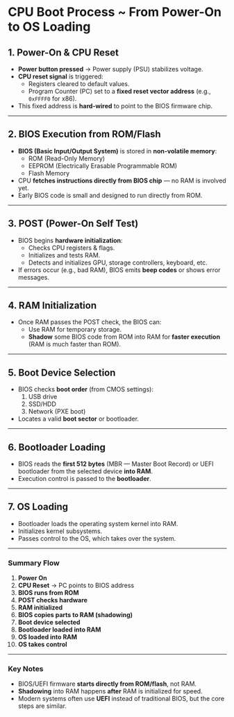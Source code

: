 # CPU Boot Process ~ From Power-On to OS Loading

## 1. Power-On & CPU Reset
- **Power button pressed** → Power supply (PSU) stabilizes voltage.
- **CPU reset signal** is triggered:
  - Registers cleared to default values.
  - Program Counter (PC) set to a **fixed reset vector address** (e.g., `0xFFFF0` for x86).
- This fixed address is **hard-wired** to point to the BIOS firmware chip.

---

## 2. BIOS Execution from ROM/Flash
- **BIOS (Basic Input/Output System)** is stored in **non-volatile memory**:
  - ROM (Read-Only Memory)
  - EEPROM (Electrically Erasable Programmable ROM)
  - Flash Memory
- CPU **fetches instructions directly from BIOS chip** — no RAM is involved yet.
- Early BIOS code is small and designed to run directly from ROM.

---

## 3. POST (Power-On Self Test)
- BIOS begins **hardware initialization**:
  - Checks CPU registers & flags.
  - Initializes and tests RAM.
  - Detects and initializes GPU, storage controllers, keyboard, etc.
- If errors occur (e.g., bad RAM), BIOS emits **beep codes** or shows error messages.

---

## 4. RAM Initialization
- Once RAM passes the POST check, the BIOS can:
  - Use RAM for temporary storage.
  - **Shadow** some BIOS code from ROM into RAM for **faster execution** (RAM is much faster than ROM).

---

## 5. Boot Device Selection
- BIOS checks **boot order** (from CMOS settings):
  1. USB drive
  2. SSD/HDD
  3. Network (PXE boot)
- Locates a valid **boot sector** or bootloader.

---

## 6. Bootloader Loading
- BIOS reads the **first 512 bytes** (MBR — Master Boot Record) or UEFI bootloader from the selected device **into RAM**.
- Execution control is passed to the **bootloader**.

---

## 7. OS Loading
- Bootloader loads the operating system kernel into RAM.
- Initializes kernel subsystems.
- Passes control to the OS, which takes over the system.

---

### Summary Flow
1. **Power On**
2. **CPU Reset** → PC points to BIOS address
3. **BIOS runs from ROM**
4. **POST checks hardware**
5. **RAM initialized**
6. **BIOS copies parts to RAM (shadowing)**
7. **Boot device selected**
8. **Bootloader loaded into RAM**
9. **OS loaded into RAM**
10. **OS takes control**

---

### Key Notes
- BIOS/UEFI firmware **starts directly from ROM/flash**, not RAM.
- **Shadowing** into RAM happens **after** RAM is initialized for speed.
- Modern systems often use **UEFI** instead of traditional BIOS, but the core steps are similar.
